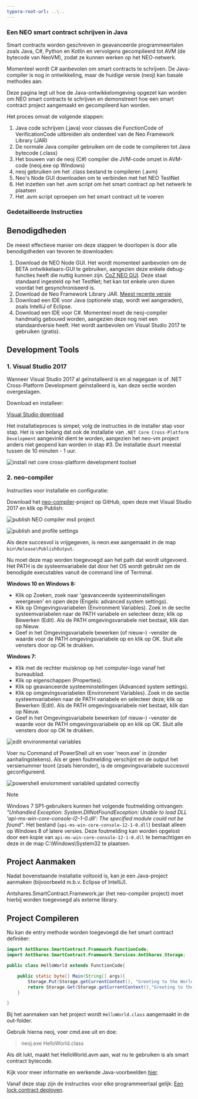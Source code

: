 ```yaml
---
typora-root-url: ..\..
---
```


### Een NEO smart contract schrijven in Java

Smart contracts worden geschreven in geavanceerde programmeertalen zoals Java, C#, Python en Kotlin en vervolgens gecompileerd tot AVM (de bytecode van NeoVM), zodat ze kunnen werken op het NEO-netwerk.

Momenteel wordt C# aanbevolen om smart contracts te schrijven. De Java-compiler is nog in ontwikkeling, maar de huidige versie (neoj) kan basale methodes aan.

Deze pagina legt uit hoe de Java-ontwikkelomgeving opgezet kan worden om NEO smart contracts te schrijven en demonstreert hoe een smart contract project aangemaakt en gecompileerd kan worden.

Het proces omvat de volgende stappen:
1. Java code schrijven (.java) voor classes die FunctionCode of VerificationCode uitbreiden als onderdeel van de Neo Framework Library (JAR)
2. De normale Java compiler gebruiken om de code te compileren tot Java bytecode (.class)
3. Het bouwen van de neoj (C#) compiler die JVM-code omzet in AVM-code (neoj.exe op Windows)
4. neoj gebruiken om het .class bestand te compileren (.avm)
5. Neo's Node GUI downloaden om te verbinden met het NEO TestNet
6. Het inzetten van het .avm script om het smart contract op het netwerk te plaatsen
7. Het .avm script oproepen om het smart contract uit te voeren


### Gedetailleerde Instructies

## Benodigdheden

De meest effectieve manier om deze stappen te doorlopen is door alle benodigdheden van tevoren te downloaden:
1. Download de NEO Node GUI. Het wordt momenteel aanbevolen om de BETA ontwikkelaars-GUI te gebruiken, aangezien deze enkele debug-functies heeft die nuttig kunnen zijn. [CoZ NEO GUI](https://github.com/CityOfZion/neo-gui-developer). Deze staat standaard ingesteld op het TestNet; het kan tot enkele uren duren voordat het gesynchroniseerd is.
2. Download de Neo Framework Library JAR. [Meest recente versie](https://github.com/neo-project/neo-compiler/blob/master/neoj/AntShares.SmartContract.Framework.jar)
3. Download een IDE voor Java (optionele stap, wordt wel aangeraden), zoals IntelliJ of Eclipse.
4. Download een IDE voor C#. Momenteel moet de neoj-compiler handmatig gebouwd worden, aangezien deze nog niet een standaardversie heeft. Het wordt aanbevolen om Visual Studio 2017 te gebruiken (gratis).

## Development Tools

### 1. Visual Studio 2017

Wanneer Visual Studio 2017 al geïnstalleerd is en al nagegaan is of .NET Cross-Platform Development geïnstalleerd is, kan deze sectie worden overgeslagen. 

Download en installeer:

[Visual Studio download](https://www.visualstudio.com/products/visual-studio-community-vs)

Het installatieproces is simpel; volg de instructies in de installer stap voor stap. Het is van belang dat ook de installatie van `.NET Core Cross-Platform Development` aangevinkt dient te worden, aangezien het neo-vm project anders niet geopend kan worden in stap #3. De installatie duurt meestal tussen de 10 minuten - 1 uur.

![install net core cross-platform development toolset](/assets/install_core_cross_platform_development_toolset.png)

### 2. neo-compiler

Instructies voor installatie en configuratie:

Download het [neo-compiler](https://github.com/neo-project/neo-compiler)-project op GitHub, open deze met Visual Studio 2017 en klik op Publish:

![publish NEO compiler msil project](/assets/publish_neo_compiler_msil_project.png)

![publish and profile settings](/assets/publish_and_profile_settings.png)

Als deze succesvol is vrijgegeven, is neon.exe aangemaakt in de map `bin\Release\PublishOutput`.

Nu moet deze map worden toegevoegd aan het path dat wordt uitgevoerd. Het PATH is de systeemvariabele dat door het OS wordt gebruikt om de benodigde executables vanuit de command line of Terminal.

**Windows 10 en Windows 8:**
  
- Klik op Zoeken, zoek naar 'geavanceerde systeeminstellingen weergeven' en open deze (Engels: advanced system settings).
- Klik op Omgevingsvariabelen (Environment Variables). Zoek in de sectie systeemvariabelen naar de PATH variabele en selecteer deze; klik op Bewerken (Edit). Als de PATH omgevingsvariabele niet bestaat, klik dan op Nieuw.
- Geef in het Omgevingsvariabele bewerken (of nieuw-) -venster de waarde voor de PATH omgevingsvariabele op en klik op OK. Sluit alle vensters door op OK te drukken.
  
**Windows 7:**

- Klik met de rechter muisknop op het computer-logo vanaf het bureaublad.
- Klik op eigenschappen (Properties).
- Klik op geavanceerde systeeminstellingen (Advanced system settings).
- Klik op omgevingsvariabelen (Environment Variables). Zoek in de sectie systeemvariabelen naar de PATH variabele en selecteer deze; klik op Bewerken (Edit). Als de PATH omgevingsvariabele niet bestaat, klik dan op Nieuw.
- Geef in het Omgevingsvariabele bewerken (of nieuw-) -venster de waarde voor de PATH omgevingsvariabele op en klik op OK. Sluit alle vensters door op OK te drukken.

![edit environmental variables](/assets/edit_environmental_variables.png)

Voer nu Command of PowerShell uit en voer 'neon.exe' in (zonder aanhalingstekens). Als er geen foutmelding verschijnt en de output het versienummer toont (zoals hieronder), is de omgevingsvariabele succesvol geconfigureerd.

![powershell enviornment variabled updated correctly](/assets/powershell_enviornment_variabled_updated_correctly.png)

> [!Note]
> Windows 7 SP1-gebruikers kunnen het volgende foutmelding ontvangen: *"Unhandled Exception: System.DllNotFoundException: Unable to load DLL 'api-ms-win-core-console-l2-1-0.dll': The specified module could not be found"*. Het bestand (`api-ms-win-core-console-12-1-0.dll`) bestaat alleen op Windows 8 of latere versies. Deze foutmelding kan worden opgelost door een kopie van `api-ms-win-core-console-12-1-0.dll` te bemachtigen en deze in de map C:\Windows\System32 te plaatsen.

## Project Aanmaken

Nadat bovenstaande installatie voltooid is, kan je een Java-project aanmaken (bijvoorbeeld m.b.v. Eclipse of IntelliJ).

Antshares.SmartContract.Framework.jar (het neo-compiler project) moet hierbij worden toegevoegd als externe library.


## Project Compileren

Nu kan de entry methode worden toegevoegd die het smart contract definiëer:

```Java
import AntShares.SmartContract.Framework.FunctionCode;
import AntShares.SmartContract.Framework.Services.AntShares.Storage;

public class HelloWorld extends FunctionCode{

    public static byte[] Main(String[] args){
        Storage.Put(Storage.getCurrentContext(), "Greeting to the World", "Hello World!");
        return Storage.Get(Storage.getCurrentContext(),"Greeting to the World");
    }

}
```

Bij het aanmaken van het project wordt `HelloWorld.class` aangemaakt in de out-folder.

Gebruik hierna neoj, voer cmd.exe uit en doe:
> neoj.exe HelloWorld.class

Als dit lukt, maakt het HelloWorld.avm aan, wat nu te gebruiken is als smart contract bytecode.

Kijk voor meer informatie en werkende Java-voorbeelden [hier](https://github.com/neo-project/examples-java).

Vanaf deze stap zijn de instructies voor elke programmeertaal gelijk: [Een lock contract deployen](https://docs.neo.org/nl-nl/sc/tutorial/Lock2.html).
